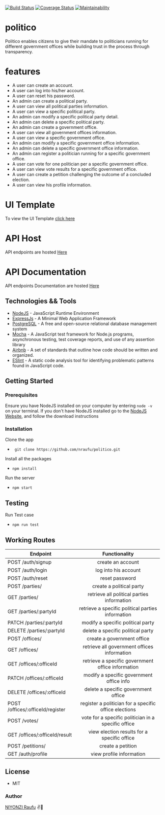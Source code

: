 [![Build Status](https://travis-ci.org/nraufu/politico.svg?branch=develop)](https://travis-ci.org/nraufu/politico)
[![Coverage Status](https://coveralls.io/repos/github/nraufu/politico/badge.svg?branch=develop)](https://coveralls.io/github/nraufu/politico?branch=develop)
[![Maintainability](https://api.codeclimate.com/v1/badges/5027448a196432bdb2be/maintainability)](https://codeclimate.com/github/nraufu/politico/maintainability)

# politico
 Politico enables citizens to give their mandate to politicians running for different government offices while building trust in the process through transparency.

# features

- A user can create an account.
- A user can log into his/her account.
- A user can reset his password.
- An admin can create a political party.
- A user can view all political parties information.
- A user can view a specific political party.
- An admin can modify a specific political party detail.
- An admin can delete a specific political party.
- An admin can create a government office.
- A user can view all government offices information.
- A user can view a specific government office.
- An admin can modify a specific government office information.
- An admin can delete a specific government office information.
- An admin can register a politician running for a specific government office.
- A user can vote for one politician per a specific government office.
- A user can view vote results for a specific government office.
- A user can create a petition challenging the outcome of a concluded election.
- A user can view his profile information.

# UI Template
To view the UI Template [click here](https://nraufu.github.io/politico/UI/)

# API Host
API endpoints are hosted [Here](https://politico-01.herokuapp.com/)

# API Documentation
API endpoints Documentation are hosted [Here](https://politico-01.herokuapp.com/api-docs)

## Technologies && Tools

* [NodeJS](https://nodejs.org/) - JavaScript Runtime Environment
* [ExpressJs](https://expressjs.com/) - A Minimal  Web Application Framework
* [PostgreSQL](https://postgresql.org) - A free and open-source relational database management system
* [Mocha](mochajs.org) - A JavaScript test framework for Node.js programs, asynchronous testing, test coverage reports, and use of any assertion library
* [Airbnb](https://github.com/airbnb/javascript) - A set of standards that outline how code should be written and organized.
* [ESlint](eslint.org) - A static code analysis tool for identifying problematic patterns found in JavaScript code.

## Getting Started

 ### Prerequisites

 Ensure you have NodeJS installed on your computer by entering  `node -v ` on your terminal. If you don't have NodeJS installed go to the [NodeJS Website](https://nodejs.org/en/download/), and follow the download instructions
 
### Installation

Clone the app
* ``` git clone https://github.com/nraufu/politico.git```

Install all the packages
* ``` npm install ```

Run the server
*  ``` npm start ```

## Testing
Run Test case
* ```npm run test```


## Working Routes

|   Endpoint                      | Functionality                                           |
|---------------------------------|:-------------------------------------------------------:|
|POST /auth/signup                | create an account                                       |
|POST /auth/login                 | log into his account                                    |
|POST /auth/reset                 | reset password                                          |
|POST /parties/                   | create a political party                                |
|GET  /parties/                   | retrieve all political parties information              |
|GET  /parties/:partyId           | retrieve a specific  political parties information      |
|PATCH /parties/:partyId          | modify a specific political party                       |
|DELETE /parties/:partyId         | delete a specific political party                       |
|POST /offices/                   | create a government office                              |
|GET  /offices/                   | retrieve all government offices information             |
|GET  /offices/:officeId          | retrieve a specific government office information       |
|PATCH /offices/:officeId         | modify a specific government office info                |
|DELETE /offices/:officeId        | delete a specific government office                     |
|POST /offices/:officeId/register | register a politician for a specific office elections   |
|POST /votes/                     | vote for a specific politician in a specific office     |
|GET /offices/:officeId/result    | view election results for a specific office             |
|POST /petitions/                 | create a petition                                       |
|GET /auth/profile                | view profile information                                |


## License
- MIT

### Author

[NIYONZI Raufu](https://github.com/nraufu/) ✌👋
